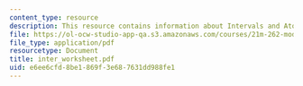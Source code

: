 ```yaml
---
content_type: resource
description: This resource contains information about Intervals and Atonal Process.
file: https://ol-ocw-studio-app-qa.s3.amazonaws.com/courses/21m-262-modern-music-1900-1960-fall-2006/e6ee6cfd8be1869f3e687631dd988fe1_inter_worksheet.pdf
file_type: application/pdf
resourcetype: Document
title: inter_worksheet.pdf
uid: e6ee6cfd-8be1-869f-3e68-7631dd988fe1
---
```

